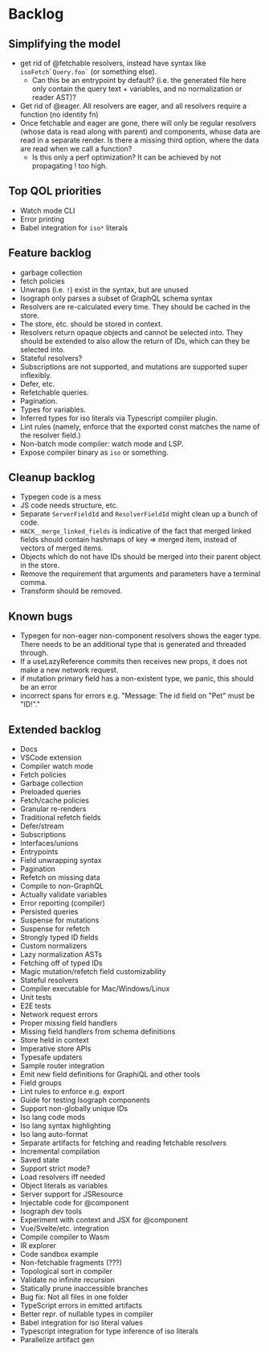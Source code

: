 # Backlog

## Simplifying the model

* get rid of @fetchable resolvers, instead have syntax like `` isoFetch`Query.foo` `` (or something else).
  * Can this be an entrypoint by default? (i.e. the generated file here only contain the query text + variables, and no normalization or reader AST)?
* Get rid of @eager. All resolvers are eager, and all resolvers require a function (no identity fn)
* Once fetchable and eager are gone, there will only be regular resolvers (whose data is read along with parent) and components, whose data are read in a separate render. Is there a missing third option, where the data are read when we call a function?
  * Is this only a perf optimization? It can be achieved by not propagating ! too high.

## Top QOL priorities

* Watch mode CLI
* Error printing
* Babel integration for `iso*` literals

## Feature backlog

- garbage collection
- fetch policies
- Unwraps (i.e. `!`) exist in the syntax, but are unused
- Isograph only parses a subset of GraphQL schema syntax
- Resolvers are re-calculated every time. They should be cached in the store.
- The store, etc. should be stored in context.
- Resolvers return opaque objects and cannot be selected into. They should be extended to also allow the return of IDs, which can they be selected into.
- Stateful resolvers?
- Subscriptions are not supported, and mutations are supported super inflexibly.
- Defer, etc.
- Refetchable queries.
- Pagination.
- Types for variables.
- Inferred types for iso literals via Typescript compiler plugin.
- Lint rules (namely, enforce that the exported const matches the name of the resolver field.)
- Non-batch mode compiler: watch mode and LSP.
- Expose compiler binary as `iso` or something.

## Cleanup backlog

- Typegen code is a mess
- JS code needs structure, etc.
- Separate `ServerFieldId` and `ResolverFieldId` might clean up a bunch of code.
- `HACK__merge_linked_fields` is indicative of the fact that merged linked fields should contain hashmaps of key => merged item, instead of vectors of merged items.
- Objects which do not have IDs should be merged into their parent object in the store.
- Remove the requirement that arguments and parameters have a terminal comma.
- Transform should be removed.

## Known bugs

- Typegen for non-eager non-component resolvers shows the eager type. There needs to be an additional type that is generated and threaded through.
- If a useLazyReference commits then receives new props, it does not make a new network request.
- if mutation primary field has a non-existent type, we panic, this should be an error
- incorrect spans for errors e.g. "Message: The id field on "Pet" must be "ID!"."

## Extended backlog

* Docs
* VSCode extension
* Compiler watch mode
* Fetch policies
* Garbage collection
* Preloaded queries
* Fetch/cache policies
* Granular re-renders
* Traditional refetch fields
* Defer/stream
* Subscriptions
* Interfaces/unions
* Entrypoints
* Field unwrapping syntax
* Pagination
* Refetch on missing data
* Compile to non-GraphQL
* Actually validate variables
* Error reporting (compiler)
* Persisted queries
* Suspense for mutations
* Suspense for refetch
* Strongly typed ID fields
* Custom normalizers
* Lazy normalization ASTs
* Fetching off of typed IDs
* Magic mutation/refetch field customizability
* Stateful resolvers
* Compiler executable for Mac/Windows/Linux
* Unit tests
* E2E tests
* Network request errors
* Proper missing field handlers
* Missing field handlers from schema definitions
* Store held in context
* Imperative store APIs
* Typesafe updaters
* Sample router integration
* Emit new field definitions for GraphiQL and other tools
* Field groups
* Lint rules to enforce e.g. export
* Guide for testing Isograph components
* Support non-globally unique IDs
* Iso lang code mods
* Iso lang syntax highlighting
* Iso lang auto-format
* Separate artifacts for fetching and reading fetchable resolvers
* Incremental compilation
* Saved state
* Support strict mode?
* Load resolvers iff needed
* Object literals as variables
* Server support for JSResource
* Injectable code for @component
* Isograph dev tools
* Experiment with context and JSX for @component
* Vue/Svelte/etc. integration
* Compile compiler to Wasm
* IR explorer
* Code sandbox example
* Non-fetchable fragments (???)
* Topological sort in compiler
* Validate no infinite recursion
* Statically prune inaccessible branches
* Bug fix: Not all files in one folder
* TypeScript errors in emitted artifacts
* Better repr. of nullable types in compiler
* Babel integration for iso literal values
* Typescript integration for type inference of iso literals
* Parallelize artifact gen
